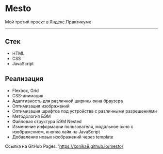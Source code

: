 # Mesto

Мой третий проект в Яндекс.Практикуме

---

## Стек

- HTML
- CSS
- JavaScript

## Реализация

- Flexbox, Grid
- CSS-анимация
- Адаптивность для различной ширины окна браузера
- Оптимизация изображений
- Оптимизация шрифтов под устройства с различными разрешениями
- Методология БЭМ
- Файловая структура БЭМ Nested
- Изменение информации пользователя, модальное окно с изображением, кнопка лайк на JavaScript
- Добавление новых изображений через template

Ссылка на GitHub Pages: 'https://xonika9.github.io/mesto/'
